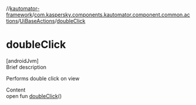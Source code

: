 //[kautomator-framework](../../index.md)/[com.kaspersky.components.kautomator.component.common.actions](../index.md)/[UiBaseActions](index.md)/[doubleClick](double-click.md)



# doubleClick  
[androidJvm]  
Brief description  


Performs double click on view

  
Content  
open fun [doubleClick](double-click.md)()  



